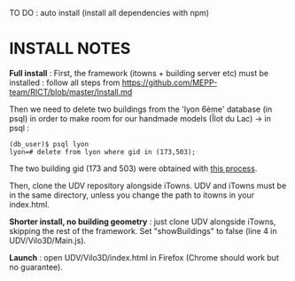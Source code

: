 

TO DO : auto install (install all dependencies with npm)

# INSTALL NOTES

**Full install** : First, the framework (itowns + building server etc) must be installed : follow all steps from https://github.com/MEPP-team/RICT/blob/master/Install.md

Then we need to delete two buildings from the 'lyon 6ème' database (in psql) in order to make room for our handmade models (Îlot du Lac)
-> in psql :
```
(db_user)$ psql lyon
lyon=# delete from lyon where gid in (173,503);
```
The two building gid (173 and 503) were obtained with [this process](FindBuildingGID.md).

Then, clone the UDV repository alongside iTowns. UDV and iTowns must be in the same directory, unless you change the path to itowns in your index.html.

**Shorter install, no building geometry** : just clone UDV alongside iTowns, skipping the rest of the framework. Set "showBuildings" to false (line 4 in UDV/Vilo3D/Main.js).

**Launch** : open UDV/Vilo3D/index.html in Firefox (Chrome should work but no guarantee).
